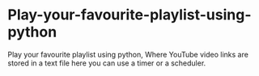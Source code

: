 # Play-your-favourite-playlist-using-python
<p>Play your favourite playlist using python, Where YouTube video links are stored in a text file here you can use a timer or a scheduler.</p>
